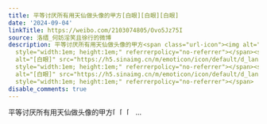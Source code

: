 ```yaml
---
title: 平等讨厌所有用天仙做头像的甲方[白眼][白眼][白眼]
date: '2024-09-04'
linkTitle: https://weibo.com/2103074805/Ovo5Jz75I
source: 洛缙_何妨淫笑且徐行的微博
description: 平等讨厌所有用天仙做头像的甲方<span class="url-icon"><img alt="[白眼]" src="https://h5.sinaimg.cn/m/emoticon/icon/default/d_landelini-609e5583df.png"
  style="width:1em; height:1em;" referrerpolicy="no-referrer"></span><span class="url-icon"><img
  alt="[白眼]" src="https://h5.sinaimg.cn/m/emoticon/icon/default/d_landelini-609e5583df.png"
  style="width:1em; height:1em;" referrerpolicy="no-referrer"></span><span class="url-icon"><img
  alt="[白眼]" src="https://h5.sinaimg.cn/m/emoticon/icon/default/d_landelini-609e5583df.png"
  style="width:1em; height:1em;" referrerpolicy="no-referrer"></span>  ...
disable_comments: true
---
```

平等讨厌所有用天仙做头像的甲方<span class="url-icon"><img alt="[白眼]" src="https://h5.sinaimg.cn/m/emoticon/icon/default/d_landelini-609e5583df.png" style="width:1em; height:1em;" referrerpolicy="no-referrer"></span><span class="url-icon"><img alt="[白眼]" src="https://h5.sinaimg.cn/m/emoticon/icon/default/d_landelini-609e5583df.png" style="width:1em; height:1em;" referrerpolicy="no-referrer"></span><span class="url-icon"><img alt="[白眼]" src="https://h5.sinaimg.cn/m/emoticon/icon/default/d_landelini-609e5583df.png" style="width:1em; height:1em;" referrerpolicy="no-referrer"></span>  ...